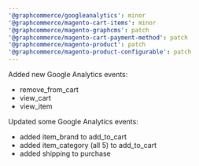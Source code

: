 ```yaml
---
'@graphcommerce/googleanalytics': minor
'@graphcommerce/magento-cart-items': minor
'@graphcommerce/magento-graphcms': patch
'@graphcommerce/magento-cart-payment-method': patch
'@graphcommerce/magento-product': patch
'@graphcommerce/magento-product-configurable': patch
---
```


Added new Google Analytics events:

- remove_from_cart
- view_cart
- view_item

Updated some Google Analytics events:

- added item_brand to add_to_cart
- added item_category (all 5) to add_to_cart
- added shipping to purchase
